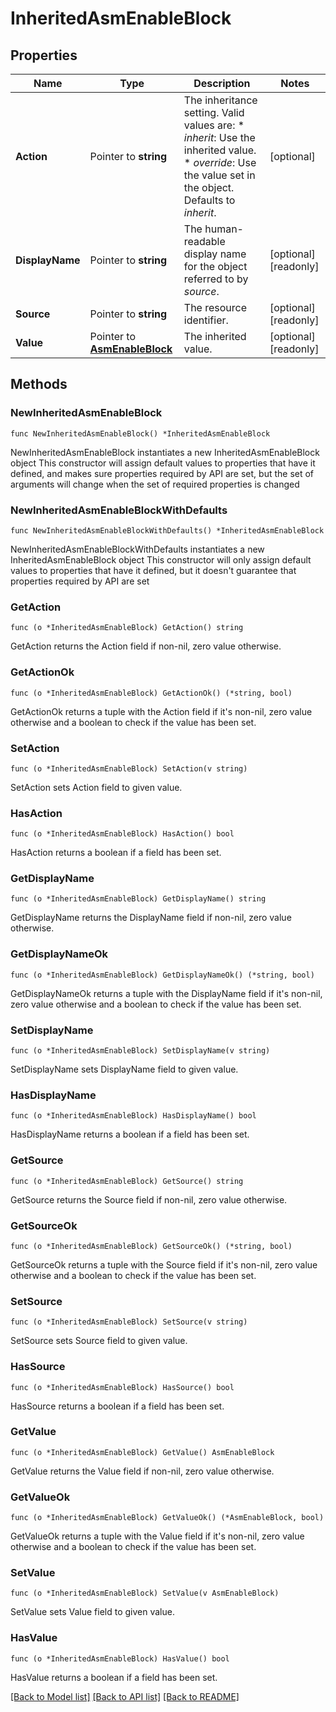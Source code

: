 # InheritedAsmEnableBlock

## Properties

Name | Type | Description | Notes
------------ | ------------- | ------------- | -------------
**Action** | Pointer to **string** | The inheritance setting.  Valid values are: * _inherit_: Use the inherited value. * _override_: Use the value set in the object.  Defaults to _inherit_. | [optional] 
**DisplayName** | Pointer to **string** | The human-readable display name for the object referred to by _source_. | [optional] [readonly] 
**Source** | Pointer to **string** | The resource identifier. | [optional] [readonly] 
**Value** | Pointer to [**AsmEnableBlock**](AsmEnableBlock.md) | The inherited value. | [optional] [readonly] 

## Methods

### NewInheritedAsmEnableBlock

`func NewInheritedAsmEnableBlock() *InheritedAsmEnableBlock`

NewInheritedAsmEnableBlock instantiates a new InheritedAsmEnableBlock object
This constructor will assign default values to properties that have it defined,
and makes sure properties required by API are set, but the set of arguments
will change when the set of required properties is changed

### NewInheritedAsmEnableBlockWithDefaults

`func NewInheritedAsmEnableBlockWithDefaults() *InheritedAsmEnableBlock`

NewInheritedAsmEnableBlockWithDefaults instantiates a new InheritedAsmEnableBlock object
This constructor will only assign default values to properties that have it defined,
but it doesn't guarantee that properties required by API are set

### GetAction

`func (o *InheritedAsmEnableBlock) GetAction() string`

GetAction returns the Action field if non-nil, zero value otherwise.

### GetActionOk

`func (o *InheritedAsmEnableBlock) GetActionOk() (*string, bool)`

GetActionOk returns a tuple with the Action field if it's non-nil, zero value otherwise
and a boolean to check if the value has been set.

### SetAction

`func (o *InheritedAsmEnableBlock) SetAction(v string)`

SetAction sets Action field to given value.

### HasAction

`func (o *InheritedAsmEnableBlock) HasAction() bool`

HasAction returns a boolean if a field has been set.

### GetDisplayName

`func (o *InheritedAsmEnableBlock) GetDisplayName() string`

GetDisplayName returns the DisplayName field if non-nil, zero value otherwise.

### GetDisplayNameOk

`func (o *InheritedAsmEnableBlock) GetDisplayNameOk() (*string, bool)`

GetDisplayNameOk returns a tuple with the DisplayName field if it's non-nil, zero value otherwise
and a boolean to check if the value has been set.

### SetDisplayName

`func (o *InheritedAsmEnableBlock) SetDisplayName(v string)`

SetDisplayName sets DisplayName field to given value.

### HasDisplayName

`func (o *InheritedAsmEnableBlock) HasDisplayName() bool`

HasDisplayName returns a boolean if a field has been set.

### GetSource

`func (o *InheritedAsmEnableBlock) GetSource() string`

GetSource returns the Source field if non-nil, zero value otherwise.

### GetSourceOk

`func (o *InheritedAsmEnableBlock) GetSourceOk() (*string, bool)`

GetSourceOk returns a tuple with the Source field if it's non-nil, zero value otherwise
and a boolean to check if the value has been set.

### SetSource

`func (o *InheritedAsmEnableBlock) SetSource(v string)`

SetSource sets Source field to given value.

### HasSource

`func (o *InheritedAsmEnableBlock) HasSource() bool`

HasSource returns a boolean if a field has been set.

### GetValue

`func (o *InheritedAsmEnableBlock) GetValue() AsmEnableBlock`

GetValue returns the Value field if non-nil, zero value otherwise.

### GetValueOk

`func (o *InheritedAsmEnableBlock) GetValueOk() (*AsmEnableBlock, bool)`

GetValueOk returns a tuple with the Value field if it's non-nil, zero value otherwise
and a boolean to check if the value has been set.

### SetValue

`func (o *InheritedAsmEnableBlock) SetValue(v AsmEnableBlock)`

SetValue sets Value field to given value.

### HasValue

`func (o *InheritedAsmEnableBlock) HasValue() bool`

HasValue returns a boolean if a field has been set.


[[Back to Model list]](../README.md#documentation-for-models) [[Back to API list]](../README.md#documentation-for-api-endpoints) [[Back to README]](../README.md)


